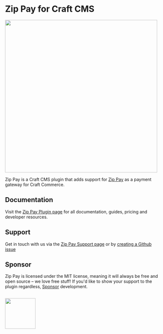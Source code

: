 # Zip Pay for Craft CMS
<img width="500" src="https://verbb.imgix.net/plugins/zip-pay/zip-pay-social-card.png?v=2">

Zip Pay is a Craft CMS plugin that adds support for [Zip Pay](https://zip.co/au) as a payment gateway for Craft Commerce.

## Documentation
Visit the [Zip Pay Plugin page](https://verbb.io/craft-plugins/zip-pay) for all documentation, guides, pricing and developer resources.

## Support
Get in touch with us via the [Zip Pay Support page](https://verbb.io/craft-plugins/zip-pay/support) or by [creating a Github issue](https://github.com/verbb/zip-pay/issues)

## Sponsor
Zip Pay is licensed under the MIT license, meaning it will always be free and open source – we love free stuff! If you'd like to show your support to the plugin regardless, [Sponsor](https://github.com/sponsors/verbb) development.

<h2></h2>

<a href="https://verbb.io" target="_blank">
    <img width="100" src="https://verbb.io/assets/img/verbb-pill.svg">
</a>
